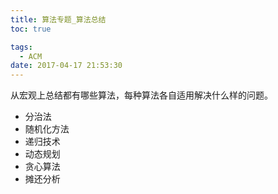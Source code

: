 ```yaml
---
title: 算法专题_算法总结
toc: true

tags:
  - ACM
date: 2017-04-17 21:53:30
---
```

从宏观上总结都有哪些算法，每种算法各自适用解决什么样的问题。
<!--more--> 
- 分治法
- 随机化方法
- 递归技术
- 动态规划
- 贪心算法
- 摊还分析
